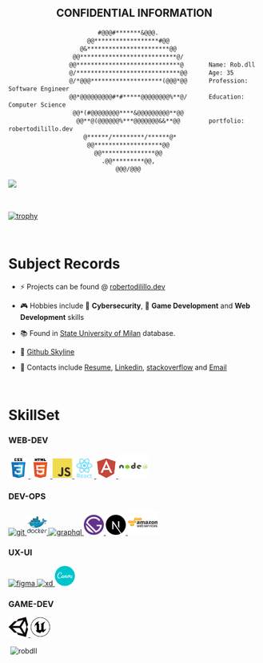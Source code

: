 
<h2 align="center" style="font-weight:700"> CONFIDENTIAL INFORMATION</h1>
                                        
                             #@@@#*******&@@@.          
                          @@******************#@@           
                        @&***********************@@         
                      @@***************************@/       
                     @@*****************************@       Name: Rob.dll
                     @/*****************************@@      Age: 35
                     @/*@@@********************(@@@*@@      Profession: Software Engineer
                     @@*@@@@@@@@@#*#*****@@@@@@@@%**@/      Education: Computer Science
                      @@*(#@@@@@@@@****&@@@@@@@@@**@@   
                       @@**@(@@@@@@%***@@@@@@@&&**@@        portfolio: robertodilillo.dev
                         @******/*********/******@*     
                          @@*******************@@       
                            @@***************@@         
                              .@@*********@@,           
                                  @@@/@@@               


<span>![](https://komarev.com/ghpvc/?username=robdll)<span>

<br>

[![trophy](https://github-profile-trophy.vercel.app/?username=robdll&theme=onedark)](https://github.com/ryo-ma/github-profile-trophy)

<br>

# Subject Records

- ⚡ Projects can be found @ [robertodilillo.dev](https://robertodilillo.dev/)

- 🎮 Hobbies include 👤 **Cybersecurity**, 👾 **Game Development** and **Web Development** skills

- 📚 Found in [State University of Milan](https://www.unimi.it/it) database. 

- 🌆 [Github Skyline](https://skyline.github.com/robdll/2022)  

- 📝 Contacts include [Resume](https://github.com/robdll/robdll.github.io/raw/master/resources/RobResume.pdf), [Linkedin](https://www.linkedin.com/in/roberto-di-lillo/), [stackoverflow](https://stackoverflow.com/users/2324133/koop4) and [Email](dilillo.roberto@gmail.com)

<br>

# SkillSet 

<p align="left"> 

### WEB-DEV

<a href="https://www.w3schools.com/css/" target="_blank"> <img src="https://raw.githubusercontent.com/devicons/devicon/master/icons/css3/css3-original-wordmark.svg" alt="css3" width="40" height="40"/> </a> 
<a href="https://www.w3.org/html/" target="_blank"> <img src="https://raw.githubusercontent.com/devicons/devicon/master/icons/html5/html5-original-wordmark.svg" alt="html5" width="40" height="40"/> </a>
<a href="https://developer.mozilla.org/en-US/docs/Web/JavaScript" target="_blank"> <img src="https://raw.githubusercontent.com/devicons/devicon/master/icons/javascript/javascript-original.svg" alt="javascript" width="40" height="40"/> </a>
<a href="https://reactjs.org/" target="_blank"> <img src="https://raw.githubusercontent.com/devicons/devicon/master/icons/react/react-original-wordmark.svg" alt="react" width="40" height="40"/> </a> 
<a href="https://angular.io/" target="_blank"> <img src="https://raw.githubusercontent.com/devicons/devicon/master/icons/angularjs/angularjs-plain.svg" alt="Angular" width="40" height="40"/> </a> 
<a href="https://www.nodejs.com" target="_blank"> <img src="https://raw.githubusercontent.com/devicons/devicon/master/icons/nodejs/nodejs-original-wordmark.svg" alt="Node" width="60" height="50"/> </a> 

### DEV-OPS 
<a href="https://git-scm.com/" target="_blank"> <img src="https://www.vectorlogo.zone/logos/git-scm/git-scm-icon.svg" alt="git" width="35" height="40"/> </a>
<a href="https://www.docker.com/" target="_blank"> <img src="https://raw.githubusercontent.com/devicons/devicon/master/icons/docker/docker-original-wordmark.svg" alt="docker" width="40" height="40"/> </a>
<a href="https://graphql.org" target="_blank"> <img src="https://www.vectorlogo.zone/logos/graphql/graphql-icon.svg" alt="graphql" width="40" height="40"/> </a>
<a href="https://www.gatsbyjs.com/" target="_blank"> <img src="https://raw.githubusercontent.com/devicons/devicon/master/icons/gatsby/gatsby-plain.svg" alt="Gatsby" width="40" height="40"/> </a>
<a href="https://nextjs.com/" target="_blank"> <img src="https://raw.githubusercontent.com/devicons/devicon/master/icons/nextjs/nextjs-original.svg" alt="Next.js" width="40" height="40"/> </a>
<a href="https://aws.amazon.com/" target="_blank"> <img src="https://raw.githubusercontent.com/devicons/devicon/master/icons/amazonwebservices/amazonwebservices-original-wordmark.svg" alt="AWS" width="60" height="50"/> </a>

### UX-UI
 <a href="https://www.figma.com/" target="_blank"> <img src="https://www.vectorlogo.zone/logos/figma/figma-icon.svg" alt="figma" width="40" height="40"/> </a> 
<a href="https://www.adobe.com/products/xd.html" target="_blank"> <img src="https://cdn.worldvectorlogo.com/logos/adobe-xd.svg" alt="xd" width="40" height="40"/> </a> 
<a href="https://www.canva.com" target="_blank"> <img src="https://raw.githubusercontent.com/devicons/devicon/master/icons/canva/canva-original.svg" alt="Canva" width="40" height="40"/> </a> 

### GAME-DEV
<a href="https://unity.com/" target="_blank"> <img src="https://raw.githubusercontent.com/devicons/devicon/master/icons/unity/unity-original.svg" alt="Unity 3d" width="40" height="40"/> </a>
<a href="https://www.unrealengine.com/" target="_blank"> <img src="https://raw.githubusercontent.com/devicons/devicon/master/icons/unrealengine/unrealengine-original.svg" alt="Unreal Engine" width="40" height="40"/> </a>


</p>





<p>&nbsp;<img align="center" src="https://github-readme-stats.vercel.app/api?username=robdll&show_icons=true&locale=en" alt="robdll" /></p>

